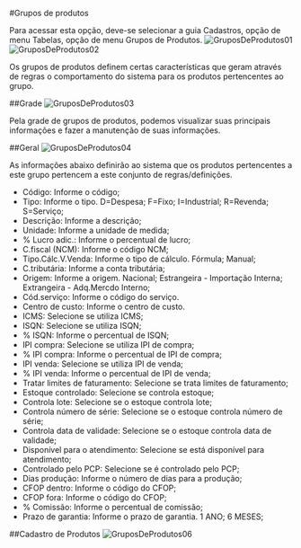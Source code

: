 #Grupos de produtos

Para acessar esta opção, deve-se selecionar a guia Cadastros, opção de menu Tabelas, opção de menu Grupos de Produtos.
![GruposDeProdutos01](https://raw.githubusercontent.com/netforcews/docs-erp/master/cadastro/imgs/GruposDeProdutos01.png)
![GruposDeProdutos02](https://raw.githubusercontent.com/netforcews/docs-erp/master/cadastro/imgs/GruposDeProdutos02.png)

Os grupos de produtos definem certas características que geram através de regras o comportamento do sistema para os produtos pertencentes ao grupo.

##Grade
![GruposDeProdutos03](https://raw.githubusercontent.com/netforcews/docs-erp/master/cadastro/imgs/GruposDeProdutos03.png)

Pela grade de grupos de produtos, podemos visualizar suas principais informações e fazer a manutenção de suas informações.

##Geral
![GruposDeProdutos04](https://raw.githubusercontent.com/netforcews/docs-erp/master/cadastro/imgs/GruposDeProdutos04.png)

As informações abaixo definirão ao sistema que os produtos pertencentes a este grupo pertencem a este conjunto de regras/definições.

- Código: Informe o código;
- Tipo: Informe o tipo. D=Despesa; F=Fixo; I=Industrial; R=Revenda; S=Serviço;
- Descrição: Informe a descrição;
- Unidade: Informe a unidade de medida;
- % Lucro adic.: Informe o percentual de lucro;
- C.fiscal (NCM): Informe o código NCM;
- Tipo.Cálc.V.Venda: Informe o tipo de cálculo. Fórmula; Manual;
- C.tributária: Informe a conta tributária;
- Origem: Informe a origem. Nacional; Estrangeira - Importação Interna; Extrangeira - Adq.Mercdo Interno;
- Cód.serviço: Informe o código do serviço.
- Centro de custo: Informe o centro de custo.
- ICMS: Selecione se utiliza ICMS;
- ISQN: Selecione se utiliza ISQN;
- % ISQN: Informe o percentual de ISQN;
- IPI compra: Selecione se utiliza IPI de compra;
- % IPI compra: Informe o percentual de IPI de compra;
- IPI venda: Selecione se utiliza IPI de venda;
- % IPI venda: Informe o percentual de IPI de venda;
- Tratar limites de faturamento: Selecione se trata limites de faturamento;
- Estoque controlado: Selecione se controla estoque;
- Controla lote: Selecione se o estoque controla lote;
- Controla número de série: Selecione se o estoque controla número de série;
- Controla data de validade: Selecione se o estoque controla data de validade;
- Disponível para o atendimento: Selecione se está disponível para atendimento;
- Controlado pelo PCP: Selecione se é controlado pelo PCP;
- Dias produção: Informe o número de dias para a produção;
- CFOP dentro: Informe o código do CFOP;
- CFOP fora: Informe o código do CFOP;
- % Comissão: Informe o percentual de comissão;
- Prazo de garantia: Informe o prazo de garantia. 1 ANO; 6 MESES;


##Cadastro de Produtos
![GruposDeProdutos06](https://raw.githubusercontent.com/netforcews/docs-erp/master/cadastro/imgs/GruposDeProdutos06.png)


